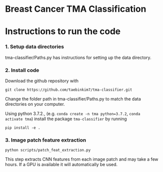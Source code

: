 # Breast Cancer TMA Classification

# Instructions to run the code

### 1. Setup data directories

tma-classifier/Paths.py has instructions for setting up the data directory.

### 2. Install code

Download the github repository with
```
git clone https://github.com/taebinkim7/tma-classifier.git
```
Change the folder path in tma-classifier/Paths.py to match the data directories on your computer.

Using python 3.7.2., (e.g. `conda create -n tma python=3.7.2`, `conda activate tma`) install the package `tma-classifier` by running
```
pip install -e .
```

### 3. Image patch feature extraction

```
python scripts/patch_feat_extraction.py
```

This step extracts CNN features from each image patch and may take a few hours. If a GPU is available it will automatically be used.
